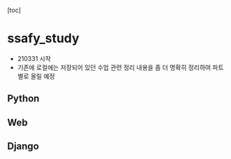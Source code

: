 [toc]

# ssafy_study



- 210331 시작
- 기존에 로컬에는 저장되어 있던 수업 관련 정리 내용을 좀 더 명확히 정리하여 파트별로 올릴 예정



## Python



## Web



## Django

